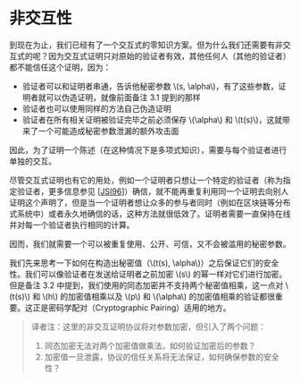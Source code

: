 # 非交互性

到现在为止，我们已经有了一个交互式的零知识方案。但为什么我们还需要有非交互式的呢？因为交互式证明只对原始的验证者有效，其他任何人（其他的验证者）都不能信任这个证明，因为：

* 验证者可以和证明者串通，告诉他秘密参数 \\(s, \alpha\\)，有了这些参数，证明者就可以伪造证明，就像前面备注 3.1 提到的那样
* 验证者也可以使用同样的方法自己伪造证明
* 验证者在所有相关证明被验证完毕之前必须保存 \\(\alpha\\) 和 \\(t(s)\\)，这就带来了一个可能造成秘密参数泄漏的额外攻击面

因此，为了证明一个陈述（在这种情况下是多项式知识），需要与每个验证者进行单独的交互。

尽管交互式证明也有它的用处，例如一个证明者只想让一个特定的验证者（称为指定验证者，更多信息参见 [[JSI96](./references.md#JSI96)]）确信，就不能再重复利用同一个证明去向别人证明这个声明了，但是当一个证明者想让众多的参与者同时（例如在区块链等分布式系统中）或者永久地确信的话，这种方法就很低效了。证明者需要一直保持在线并对每一个验证者执行相同的计算。

因而，我们就需要一个可以被重复使用、公开、可信，又不会被滥用的秘密参数。

我们先来思考一下如何在构造出秘密值（\\(t(s), \alpha\\)）之后保证它们的安全性。我们可以像验证者在发送给证明者之前加密 \\(s\\) 的幂一样对它们进行加密。但是备注 3.2 中提到，我们使用的同态加密并不支持两个秘密值相乘，这一点对 \\(t(s)\\) 和 \\(h\\) 的加密值相乘以及 \\(p\\) 和 \\(\alpha\\) 的加密值相乘的验证都很重要。这正是密码学配对（Cryptographic Pairing）适用的地方。

> 译者注：这里的非交互证明协议将对参数加密，但引入了两个问题：
>
> 1. 同态加密无法对两个加密值做乘法，如何验证加密后的参数？
> 2. 加密值一旦泄露，协议的信任关系将无法保证，如何确保参数的安全性？
